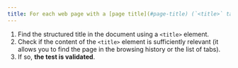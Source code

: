 ```yaml
---
title: For each web page with a [page title](#page-title) (`<title>` tag), is the content of this tag relevant?
---
```


1. Find the structured title in the document using a `<title>` element.
2. Check if the content of the `<title>` element is sufficiently relevant (it allows you to find the page in the browsing history or the list of tabs).
3. If so, **the test is validated**.
